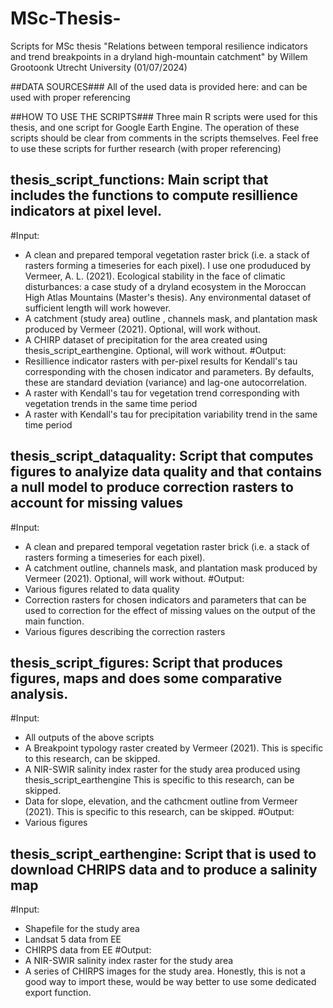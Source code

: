 # MSc-Thesis-
Scripts for MSc thesis "Relations between temporal resilience indicators and trend breakpoints in a dryland high-mountain catchment" by Willem Grootoonk
Utrecht University (01/07/2024)

##DATA SOURCES###
All of the used data is provided here: and can be used with proper referencing 

##HOW TO USE THE SCRIPTS###
Three main R scripts were used for this thesis, and one script for Google Earth Engine.
The operation of these scripts should be clear from comments in the scripts themselves. 
Feel free to use these scripts for further research (with proper referencing) 

## thesis_script_functions: Main script that includes the functions to compute resillience indicators at pixel level.
#Input: 
- A clean and prepared temporal vegetation raster brick (i.e. a stack of rasters forming a timeseries for each pixel). I use one produduced by Vermeer, A. L. (2021). Ecological stability in the face of climatic disturbances: a case study of a dryland ecosystem in the Moroccan High Atlas Mountains (Master's thesis). Any environmental dataset of sufficient length will work however.
- A catchment (study area) outline , channels mask, and plantation mask produced by Vermeer (2021). Optional, will work without.
- A CHIRP dataset of precipitation for the area created using thesis_script_earthengine. Optional, will work without.
#Output:
- Resillience indicator rasters with per-pixel results for Kendall's tau corresponding with the chosen indicator and parameters. By defaults, these are standard deviation (variance) and lag-one autocorrelation.
- A raster with Kendall's tau for vegetation trend corresponding with vegetation trends in the same time period
- A raster with Kendall's tau for precipitation variability trend in the same time period

## thesis_script_dataquality: Script that computes figures to analyize data quality and that contains a null model to produce correction rasters to account for missing values 
#Input: 
- A clean and prepared temporal vegetation raster brick (i.e. a stack of rasters forming a timeseries for each pixel).
- A catchment outline, channels mask, and plantation mask produced by Vermeer (2021). Optional, will work without.
#Output:
- Various figures related to data quality
- Correction rasters for chosen indicators and parameters that can be used to correction for the effect of missing values on the output of the main function.
- Various figures describing the correction rasters

## thesis_script_figures: Script that produces figures, maps and does some comparative analysis. 
#Input: 
- All outputs of the above scripts
- A Breakpoint typology raster created by Vermeer (2021). This is specific to this research, can be skipped.
- A NIR-SWIR salinity index raster for the study area produced using thesis_script_earthengine This is specific to this research, can be skipped.
- Data for slope, elevation, and the cathcment outline from Vermeer (2021). This is specific to this research, can be skipped.
#Output:
- Various figures
  
## thesis_script_earthengine: Script that is used to download CHRIPS data and to produce a salinity map 
#Input: 
- Shapefile for the study area
- Landsat 5 data from EE
- CHIRPS data from EE
#Output:
- A NIR-SWIR salinity index raster for the study area
- A series of CHIRPS images for the study area. Honestly, this is not a good way to import these, would be way better to use some dedicated export function.


